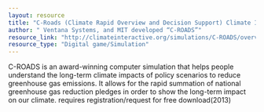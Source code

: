 ```yaml
---
layout: resource
title: "C-Roads (Climate Rapid Overview and Decision Support) Climate Interactive "
author: " Ventana Systems, and MIT developed “C-ROADS”"
resource_link: "http://climateinteractive.org/simulations/C-ROADS/overview"
resource_type: "Digital game/Simulation"
---
```


C-ROADS is an award-winning computer simulation that helps people understand the long-term climate impacts of policy scenarios to reduce greenhouse gas emissions. It allows for the rapid summation of national greenhouse gas reduction pledges in order to show the long-term impact on our climate. requires registration/request for free download(2013)
